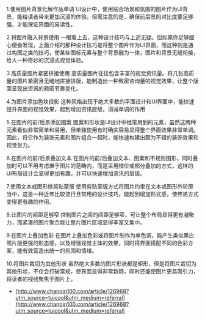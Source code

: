 1.使用图片背景化解作品单调
UI设计中，使用贴合场景和氛围的图片作为UI背景，能给读者带来更加沉浸的体验。但需注意的是，确保前后景的对比度要足够强，才能保证界面的易读性。

2.将图片融入背景使用
一眼看上去，这种设计技巧与上述无疑。但如果你足够细心便会发现，上面介绍的那种设计技巧是将整个图片作为UI界面，而这种则是通过构图之类的技巧，使某些图标元素与整个背景融为一体，图片和背景无缝衔接，给人一种奇妙的沉浸式视觉体验。

3.高质量图片紧密拼接使用
高质量图片往往包含丰富的视觉资讯量。将几张高质量的图片紧密且无缝地拼接排版，能制造出一种致密咨询量的视觉效果，让整个版面呈现出资讯的疏密节奏变化。

4.为图片添加色块投影
这种风格出现于绝大多数的平面设计和UI界面中，能快速提升界面的视觉效果，起到增加资讯层级，消减单调的作用

5.在图片的前/后景添加图案
图案和形状是UI设计中经常用到的元素，虽然这两种元素看似非常简单和易用，但单独使用有时确实容易显得整个界面效果非常单调。因此，将它作为装饰元素和图片组合一起时，能快速构建出颇为不错的装饰效果和视觉张力。

6.在图片的前/后景叠加文本
在图片的前/后叠加文本、图案和不规则图形，同时叠加时可以不用考虑置于图片的范畴内，而是采用错位或部分叠加的方式，这样的UI布局设计会显得更加有趣，并可以快速增加资讯的层级。

7.使用文本或图形做剪贴蒙版
使用剪贴蒙版方式将图片约束在文本或图形外轮廓当中，这是一种近年比较流行且常用的设计技巧，能起到增加形式感，使传递方式变得更有趣的作用。

8.让图片的间距足够窄
控制图片之间的间距足够窄，可让整个布局显得更有凝聚力，而紧凑的图片聚合能让整片图片区域显得丰富又集中。

9.在图片上叠加色彩
在图片上叠加色彩或将图片制作为单色调，能产生类似黑白照片版更强的形态感，以及增强视觉主体的效果，同时搭界面搭配不同的色彩方案，能有效营造出统一的氛围和情绪。

10.将图片裁切为其他形状
虽然绝大多数的图片形状都是矩形，但是将图片裁切为其他形状，不仅会打破常规，使界面显得非常新颖，同时还能使图片更具吸引力，将读者的视线聚焦于图片上。

- [http://www.chanpin100.com/article/126968?utm_source=tuicool&utm_medium=referral](http://www.chanpin100.com/article/126968?utm_source=tuicool&utm_medium=referral)